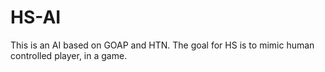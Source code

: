 # HS-AI
This is an AI based on GOAP and HTN. The goal for HS is to mimic human controlled player, in a game.

